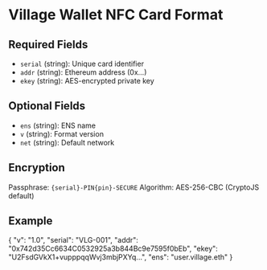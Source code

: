 # Village Wallet NFC Card Format

## Required Fields
- `serial` (string): Unique card identifier
- `addr` (string): Ethereum address (0x...)
- `ekey` (string): AES-encrypted private key

## Optional Fields  
- `ens` (string): ENS name
- `v` (string): Format version
- `net` (string): Default network

## Encryption
Passphrase: `{serial}-PIN{pin}-SECURE`
Algorithm: AES-256-CBC (CryptoJS default)

## Example
{
  "v": "1.0",
  "serial": "VLG-001",
  "addr": "0x742d35Cc6634C0532925a3b844Bc9e7595f0bEb",
  "ekey": "U2FsdGVkX1+vupppqqWvj3mbjPXYq...",
  "ens": "user.village.eth"
}